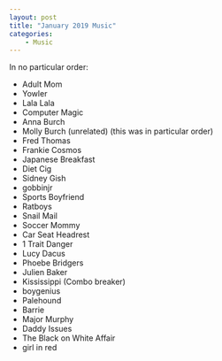 ```yaml
---
layout: post
title: "January 2019 Music"
categories:
    - Music
---
```

In no particular order:
- Adult Mom
- Yowler
- Lala Lala
- Computer Magic
- Anna Burch
- Molly Burch (unrelated) (this was in particular order)
- Fred Thomas
- Frankie Cosmos
- Japanese Breakfast
- Diet Cig
- Sidney Gish
- gobbinjr
- Sports Boyfriend
- Ratboys
- Snail Mail
- Soccer Mommy
- Car Seat Headrest
- 1 Trait Danger
- Lucy Dacus
- Phoebe Bridgers
- Julien Baker
- Kississippi (Combo breaker)
- boygenius
- Palehound
- Barrie
- Major Murphy
- Daddy Issues
- The Black on White Affair
- girl in red
